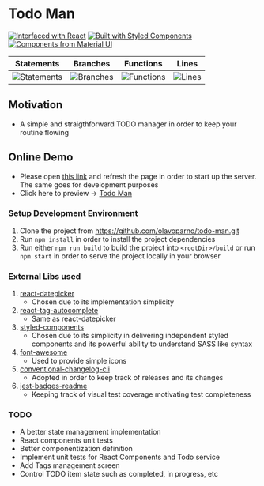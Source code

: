# Todo Man

[![Interfaced with React](https://d2eip9sf3oo6c2.cloudfront.net/tags/images/000/000/026/square_128/react.png "Interfaced with React")](https://reactjs.org/)
[![Built with Styled Components](https://jpoissonnier.gallerycdn.vsassets.io/extensions/jpoissonnier/vscode-styled-components/0.0.26/1553589418918/Microsoft.VisualStudio.Services.Icons.Default "Built with Styled Components")](https://styled-components.com/)
[![Components from Material UI](https://d2.alternativeto.net/dist/icons/material-ui_125634.png?width=128&height=128&mode=crop&upscale=false "Components from Material UI")](https://material-ui.com/)

| Statements | Branches | Functions | Lines |
| -----------|----------|-----------|-------|
| ![Statements](#statements# "Make me better!") | ![Branches](#branches# "Make me better!") | ![Functions](#functions# "Make me better!") | ![Lines](#lines# "Make me better!") |

## Motivation
* A simple and straigthforward TODO manager in order to keep your routine flowing

## Online Demo
* Please open [this link](https://codesandbox.io/s/geru-todo-jp8cc) and refresh the page in order to start up the server. The same goes for development purposes
* Click here to preview -> [Todo Man](https://todoman.netlify.com/)

### Setup Development Environment
1. Clone the project from https://github.com/olavoparno/todo-man.git
2. Run `npm install` in order to install the project dependencies
3. Run either `npm run build` to build the project into `<rootDir>/build` or run `npm start` in order to serve the project locally in your browser

### External Libs used
1. [react-datepicker](https://github.com/Hacker0x01/react-datepicker)
   - Chosen due to its implementation simplicity
2. [react-tag-autocomplete](https://github.com/i-like-robots/react-tags#readme)
   - Same as react-datepicker
3. [styled-components](https://github.com/styled-components/styled-components)
   - Chosen due to its simplicity in delivering independent styled components and its powerful ability to understand SASS like syntax
4. [font-awesome](https://github.com/FortAwesome/react-fontawesome)
   - Used to provide simple icons
5. [conventional-changelog-cli](https://github.com/conventional-changelog/conventional-changelog/tree/master/packages/conventional-changelog-cli)
   - Adopted in order to keep track of releases and its changes
6. [jest-badges-readme](https://github.com/olavoparno/jest-badges-readme)
   - Keeping track of visual test coverage motivating test completeness

### TODO
* A better state management implementation
* React components unit tests
* Better componentization definition
* Implement unit tests for React Components and Todo service
* Add Tags management screen
* Control TODO item state such as completed, in progress, etc

